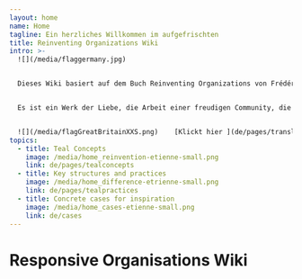 ```yaml
---
layout: home
name: Home
tagline: Ein herzliches Willkommen im aufgefrischten
title: Reinventing Organizations Wiki
intro: >-
  ![](/media/flaggermany.jpg)


  Dieses Wiki basiert auf dem Buch Reinventing Organizations von Frédéric Laloux. Es soll in erster Linie als praktischer Leitfaden für Führungskräfte dienen, die ihre Organisation neu erfinden und auf der Suche nach Inspiration sind, um bestimmte Managementpraktiken in ihrer Organisation zu verbessern.


  Es ist ein Werk der Liebe, die Arbeit einer freudigen Community, die sich dafür einsetzt, dass seelenvolle Organisationen überall zum Leben erweckt werden. Wir laden euch ein,[ sich uns anzuschließen und beizutragen](de/pages/how-can-you-contribute), um Cases und Erkenntnisse zu diesem Wiki hinzuzufügen.


  ![](/media/flagGreatBritainXXS.png)    [Klickt hier ](de/pages/translations), um auf Übersetzungen dieses Wikis zuzugreifen (Englisch, Ungarisch, Chinesisch und Spanisch sind heute verfügbar - Polnisch, Russisch, Französisch, Italienisch und Türkisch sind in Arbeit)
topics:
  - title: Teal Concepts
    image: /media/home_reinvention-etienne-small.png
    link: de/pages/tealconcepts
  - title: Key structures and practices
    image: /media/home_difference-etrienne-small.png
    link: de/pages/tealpractices
  - title: Concrete cases for inspiration
    image: /media/home_cases-etienne-small.png
    link: de/cases
---
```


# Responsive Organisations Wiki
